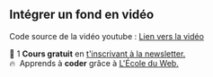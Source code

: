 ## Intégrer un fond en vidéo 

Code source de la vidéo youtube : [Lien vers la vidéo](https://youtu.be/NHxmQizvxvQ)

🚀 1 **Cours gratuit** en [t'inscrivant à la newsletter.](https://www.le-designer-du-web.com/news) <br>
🔥  &nbsp;Apprends à **coder** grâce à [L'École du Web.](https://www.ecole-du-web.net)


